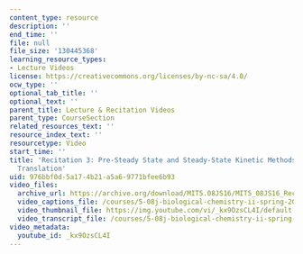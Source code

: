 ```yaml
---
content_type: resource
description: ''
end_time: ''
file: null
file_size: '130445368'
learning_resource_types:
- Lecture Videos
license: https://creativecommons.org/licenses/by-nc-sa/4.0/
ocw_type: ''
optional_tab_title: ''
optional_text: ''
parent_title: Lecture & Recitation Videos
parent_type: CourseSection
related_resources_text: ''
resource_index_text: ''
resourcetype: Video
start_time: ''
title: 'Recitation 3: Pre-Steady State and Steady-State Kinetic Methods Applied to
  Translation'
uid: 976bbf0d-5a17-4b21-a5a6-9771bfee6b93
video_files:
  archive_url: https://archive.org/download/MIT5.08JS16/MIT5_08JS16_Recitation_03_300k.mp4
  video_captions_file: /courses/5-08j-biological-chemistry-ii-spring-2016/15d08d4d30025839bad31c4c7c1739ef_kx9OzsCL4I.vtt
  video_thumbnail_file: https://img.youtube.com/vi/_kx9OzsCL4I/default.jpg
  video_transcript_file: /courses/5-08j-biological-chemistry-ii-spring-2016/d1fccb0d16d893bc34326789018c7ae0_kx9OzsCL4I.pdf
video_metadata:
  youtube_id: _kx9OzsCL4I
---
```

